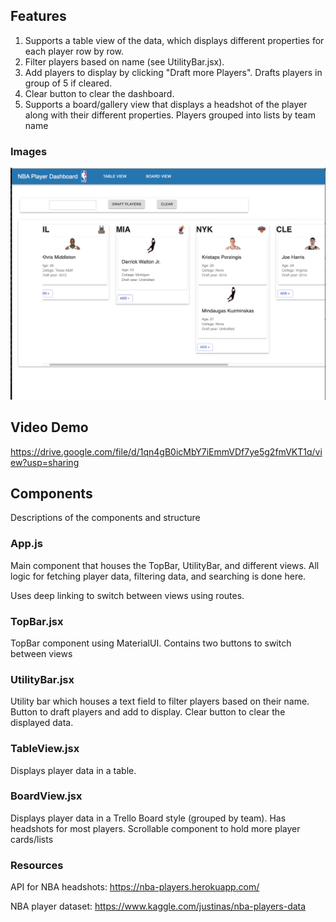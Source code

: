## Features

1. Supports a table view of the data, which displays different properties for each player row by row. 
2. Filter players based on name (see UtilityBar.jsx). 
3. Add players to display by clicking "Draft more Players". Drafts players in group of 5 if cleared.
4. Clear button to clear the dashboard.
5. Supports a board/gallery view that displays a headshot of the player along with their different properties. Players grouped into lists by team name


### Images

![alt text](./boardview.png)


## Video Demo

https://drive.google.com/file/d/1qn4gB0icMbY7iEmmVDf7ye5g2fmVKT1q/view?usp=sharing

## Components
Descriptions of the components and structure

### App.js
Main component that houses the TopBar, UtilityBar, and different views. All logic for fetching player data, filtering data, and searching is done here. 

Uses deep linking to switch between views using routes.


### TopBar.jsx
TopBar component using MaterialUI. Contains two buttons to switch between views

### UtilityBar.jsx
Utility bar which houses a text field to filter players based on their name. Button to draft players and add to display. Clear button to clear the displayed data.

### TableView.jsx
Displays player data in a table.

### BoardView.jsx
Displays player data in a Trello Board style (grouped by team). Has headshots for most players. Scrollable component to hold more player cards/lists

### Resources

API for NBA headshots: https://nba-players.herokuapp.com/

NBA player dataset: https://www.kaggle.com/justinas/nba-players-data

